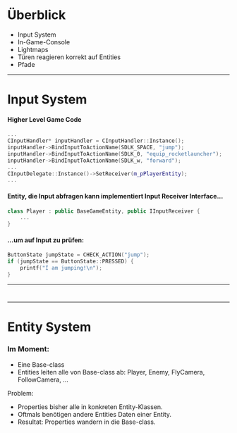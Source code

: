 # Überblick
- Input System
- In-Game-Console
- Lightmaps
- Türen reagieren korrekt auf Entities
- Pfade

---

# Input System

#### Higher Level Game Code

```cpp
...
CInputHandler* inputHandler = CInputHandler::Instance();
inputHandler->BindInputToActionName(SDLK_SPACE, "jump");
inputHandler->BindInputToActionName(SDLK_0, "equip_rocketlauncher");
inputHandler->BindInputToActionName(SDLK_w, "forward");
...
CInputDelegate::Instance()->SetReceiver(m_pPlayerEntity);
...

```

#### Entity, die Input abfragen kann implementiert Input Receiver Interface...
```cpp
class Player : public BaseGameEntity, public IInputReceiver {
    ...
}
```

#### ...um auf Input zu prüfen:
```cpp
ButtonState jumpState = CHECK_ACTION("jump");
if (jumpState == ButtonState::PRESSED) {
    printf("I am jumping!\n");
}
```


---

# 



---

# Entity System

### Im Moment:
- Eine Base-class
- Entities leiten alle von Base-class ab: Player, Enemy, FlyCamera, FollowCamera, ...

Problem:
- Properties bisher alle in konkreten Entity-Klassen.
- Oftmals benötigen andere Entities Daten einer Entity.
- Resultat: Properties wandern in die Base-class.
